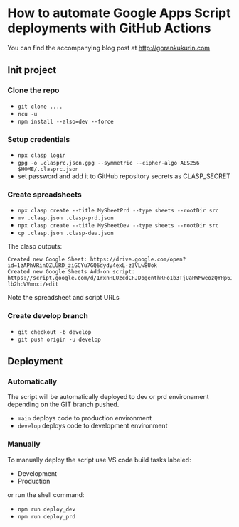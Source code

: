 # How to automate Google Apps Script deployments with GitHub Actions

You can find the accompanying blog post at http://gorankukurin.com

## Init project

### Clone the repo

- `git clone ....`
- `ncu -u`
- `npm install --also=dev --force`

### Setup credentials

- `npx clasp login`
- `gpg -o .clasprc.json.gpg --symmetric --cipher-algo AES256 $HOME/.clasprc.json`
- set password and add it to GitHub repository secrets as CLASP_SECRET

### Create spreadsheets

- `npx clasp create --title MySheetPrd --type sheets --rootDir src`
- `mv .clasp.json .clasp-prd.json`
- `npx clasp create --title MySheetDev --type sheets --rootDir src`
- `cp .clasp.json .clasp-dev.json`

The clasp outputs:

```
Created new Google Sheet: https://drive.google.com/open?id=1zAPhVRinOZLURD_ziGCYu7GQ6dydy4exL-z3VLw8Uok
Created new Google Sheets Add-on script: https://script.google.com/d/1rxnHLUzcdCFJDbgenthRFo1b3TjUaHWMweozQYHp6IrV-lb2hcVVmnxi/edit
```

Note the spreadsheet and script URLs

### Create develop branch

- `git checkout -b develop`
- `git push origin -u develop`

## Deployment

### Automatically

The script will be automatically deployed to dev or prd environament depending on the GIT branch pushed.

- `main` deploys code to production environment
- `develop` deploys code to development environment

### Manually

To manually deploy the script use VS code build tasks labeled:

- Development
- Production

or run the shell command:

- `npm run deploy_dev`
- `npm run deploy_prd`
